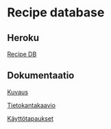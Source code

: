 # Recipe database

## Heroku

[Recipe DB](https://tsoha-recipe-db-pate.herokuapp.com/recipes)

## Dokumentaatio

[Kuvaus](https://github.com/silmish/Project-recipe/blob/master/documentation/kuvaus.md)

[Tietokantakaavio](https://github.com/silmish/Project-recipe/blob/master/documentation/Tietokantakaavio.jpg)

[Käyttötapaukset](https://github.com/silmish/Project-recipe/blob/master/documentation/kayttotapaukset.md)


